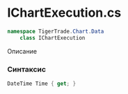 
# IChartExecution.cs
```csharp
namespace TigerTrade.Chart.Data  
    class IChartExecution
```

Описание

### Синтаксис
```csharp
DateTime Time { get; }
```
